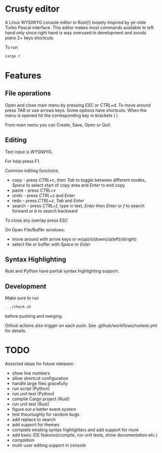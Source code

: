 # Crusty editor

A Linux WYSIWYG console editor in Rust(!) loosely inspired by ye-olde Turbo Pascal interface.
This editor makes most commands available to left hand only since right hand is way overused in development 
and avoids piano 2+ keys shortcuts.

To run
```bash
cargo r
```

# Features

## File operations

Open and close main menu by pressing *ESC* or *CTRL+d*. To move around press *TAB* or use arrows keys.
Some options have shortcuts. When the menu is opened hit the corresponding key in brackets ( )

From main menu you can Create, Save, Open or Quit.

## Editing

Text input is WYSIWYG.

For help press F1.

Common editing functions:
* copy - press *CTRL+c*, then *Tab* to toggle between different modes, *Space* to select start of copy area and *Enter* to end copy
* paste - press *CTRL+v*
* undo - press *CTRL+z* and *Enter*
* redo - press *CTRL+z*, *Tab* and *Enter*
* search - press *CTRL+f*, type in text, *Enter* then *Enter* or *f* to search forward or *b* to search backward

To close any overlay press *ESC*

On Open File/Buffer windows:
* move around with arrow keys or w(up)/s(down)/a(left)/d(right)
* select file or buffer with *Space* or *Enter*

## Syntax Highlighting

Rust and Python have partial syntax highlighting support.

## Development

Make sure to run
```bash
. ./check.sh
```
before pushing and merging.

Github actions also trigger on each push. See .github/workflows/runtest.yml for details.

# TODO

Assorted ideas for future releases:
* show line numbers
* allow shortcut configuration
* handle large files gracefully
* run script (Python)
* run unit test (Python)
* compile Cargo project (Rust)
* run unit test (Rust)
* figure out a better event system
* test thouroughly for random bugs
* add replace to search
* add support for themes
* complete existing syntax highlighters and add support for more
* add basic IDE features(compile, run unit tests, show documentation etc.)
* completion 
* multi-user editing support in console
